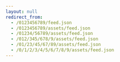 ```yaml
---
layout: null
redirect_from:
  - /0123456789/feed.json
  - /0123456789/assets/feed.json
  - /01234/56789/assets/feed.json
  - /012/345/678/9/assets/feed.json
  - /01/23/45/67/89/assets/feed.json
  - /0/1/2/3/4/5/6/7/8/9/assets/feed.json
---
```

